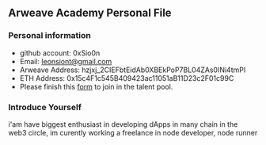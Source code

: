 ## Arweave Academy Personal File

### Personal information

- github account: 0xSio0n
- Email: leonsiont@gmail.com
- Arweave Address: hzjxj_2CIEFbtEidAb0XBEkPoP7BL04ZAs0INi4tmPI
- ETH Address: 0x15c4F1c545B409423ac11051aB11D23c2F01c99C
- Please finish this [form](https://docs.google.com/forms/d/e/1FAIpQLSfWA5fIIcBgmRppm3jNz5vmf9Mai_QMVil-2pO4r7YKn_Zhtw/viewform?usp=sf_link) to join in the talent pool.

### Introduce Yourself
 i'am have biggest enthusiast in developing dApps in many chain in the web3 circle, im curently working a freelance in node developer, node runner
